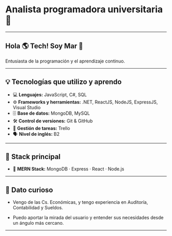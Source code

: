 # Analista programadora universitaria 🚀
---
## Hola 🌎 Tech! Soy Mar 👋

Entusiasta de la programación y el aprendizaje continuo.

---
## 💡 Tecnologías que utilizo y aprendo

- 💻 **Lenguajes:** JavaScript, C#, SQL
- ⚙️ **Frameworks y herramientas:** .NET, ReactJS, NodeJS, ExpressJS, Visual Studio
- 🗄️ **Base de datos:** MongoDB, MySQL
- 🛠️ **Control de versiones:** Git & GitHub
- 🧠 **Gestión de tareas:** Trello
- 🗣️ **Nivel de inglés:** B2 
  
---
## 🔧 Stack principal

- 🧩 **MERN Stack:** MongoDB · Express · React · Node.js
---

## 🧐 Dato curioso

- Vengo de las Cs. Económicas, y tengo experiencia en Auditoría, Contabilidad y Sueldos.
  
- Puedo aportar la mirada del usuario y entender sus necesidades desde un ángulo más cercano.

---

<!--
**marJobse/marJobse** is a ✨ _special_ ✨ repository because its `README.md` (this file) appears on your GitHub profile.

Here are some ideas to get you started:

- 🔭 I’m currently working on ...
- 🌱 I’m currently learning ...
- 👯 I’m looking to collaborate on ...
- 🤔 I’m looking for help with ...
- 💬 Ask me about ...
- 📫 How to reach me: ...
- 😄 Pronouns: ...
- ⚡ Fun fact: ...
-->
